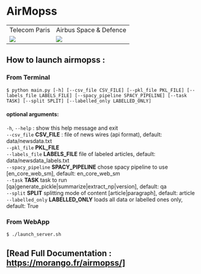 # AirMopss

<table>
  <tr>
    <td align="middle">   Telecom Paris</td>
    <td align="middle"> Airbus Space & Defence </td>
  </tr>
  <tr>
    <td valign="top"><img src="https://upload.wikimedia.org/wikipedia/fr/thumb/d/d9/Logo_T%C3%A9l%C3%A9com_ParisTech.svg/219px-Logo_T%C3%A9l%C3%A9com_ParisTech.svg.png"></td>
    <td valign="middle"><img src="https://upload.wikimedia.org/wikipedia/commons/thumb/9/9e/Airbus_Defense_and_Space.svg/320px-Airbus_Defense_and_Space.svg.png"></td>
  </tr>
 </table>

## How to launch airmopss :
### From Terminal
`$ python main.py [-h] [--csv_file CSV_FILE] [--pkl_file PKL_FILE] [--labels_file LABELS_FILE] [--spacy_pipeline SPACY_PIPELINE] [--task TASK] [--split SPLIT] [--labelled_only LABELLED_ONLY]`

#### optional arguments:  
`-h`, `--help`              :  show this help message and exit  
`--csv_file` **CSV_FILE**   : file of news wires (api format), default: data/newsdata.txt  
`--pkl_file` **PKL_FILE**   
`--labels_file` **LABELS_FILE**  file of labeled articles, default: data/newsdata_labels.txt  
`--spacy_pipeline` **SPACY_PIPELINE**  chose spacy pipeline to use [en_core_web_sm], default: en_core_web_sm  
`--task` **TASK**           task to run [qa|generate_pickle|summarize|extract_np|version], default: qa  
`--split` **SPLIT**         splitting mode of content [article|paragraph], default: article  
`--labelled_only` **LABELLED_ONLY**   loads all data or labelled ones only, default: True  

### From WebApp
`$ ./launch_server.sh`

## [Read Full Documentation : https://morango.fr/airmopss/]
